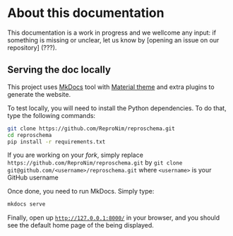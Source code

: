 # About this documentation

This documentation is a work in progress and we wellcome any input: if something is missing or unclear, let us know by [opening an issue on our repository] (???).

## Serving the doc locally

This project uses [MkDocs](https://www.mkdocs.org/) tool with [Material theme](https://squidfunk.github.io/mkdocs-material/)
and extra plugins to generate the website.

To test locally, you will need to install the Python dependencies. To do that, type the following commands:

```bash
git clone https://github.com/ReproNim/reproschema.git
cd reproschema
pip install -r requirements.txt
```

If you are working on your *fork*, simply replace `https://github.com/ReproNim/reproschema.git`
by `git clone git@github.com/<username>/reproschema.git` where `<username>` is your GitHub username

Once done, you need to run MkDocs. Simply type:

```bash
mkdocs serve
```

Finally, open up [`http://127.0.0.1:8000/`](http://127.0.0.1:8000/) in your browser, and you
should see the default home page of the being displayed.
